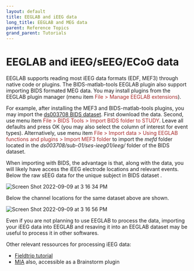 ```yaml
---
layout: default
title: EEGLAB and iEEG data
long_title: EEGLAB and MEG data
parent: Reference Topics
grand_parent: Tutorials
---
```

EEGLAB and iEEG/sEEG/ECoG data
====================

EEGLAB supports reading most iEEG data formats (EDF, MEF3) through native code 
or plugins. The BIDS-matlab-tools EEGLAB plugin
also support importing BIDS formated MEG data. You may install plugins from the EEGLAB plugin manager (menu item <span style="color: brown">File > Manage EEGLAB extensions</span>). 

For example, after installing the MEF3 and BIDS-matlab-tools plugins, you may import the 
[ds003708 BIDS dataset]([https://openneuro.org/datasets/ds003708](https://nemar.org/dataexplorer/detail?dataset_id=ds003708&processed=0)). 
First download the data. Second, use menu item <span style="color: brown">File > BIDS Tools > Import BIDS folder to STUDY</span>. 
Leave all defaults and press OK (you may also select the column of interest for event types). Alternatively, use
menu item <span style="color: brown">File > Import data > Using EEGLAB functions and plugins > Import MEF3 folder</span> to import the <i>mefd</i> 
folder located in the <i>ds003708/sub-01/ses-ieeg01/ieeg/</i> folder of the BIDS dataset.

When importing with BIDS, the advantage is that, along with the data, you will likely have access the iEEG electrode locations and relevant events. Below the raw sEEG data for the unique subject in BIDS dataset .

![Screen Shot 2022-09-09 at 3 16 34 PM](https://user-images.githubusercontent.com/1872705/189453192-66169ca9-174b-419c-ba7b-2bada4cbda91.png)

Below the channel locations for the same dataset above are shown.

![Screen Shot 2022-09-09 at 3 16 56 PM](https://user-images.githubusercontent.com/1872705/189453262-e942a285-b19f-455e-aad0-b38bbc62d0dd.png)

Even if you are not planning to use EEGLAB to process the data, importing your iEEG data into EEGLAB and resaving it into an EEGLAB dataset may be useful to process it in other softwares.

Other relevant ressources for processing iEEG data:
- [Fieldtrip tutorial](https://www.fieldtriptoolbox.org/tutorial/human_ecog/)
- [MIA](http://www.neurotrack.fr/mia/) also, accessible as a Brainstorm plugin
